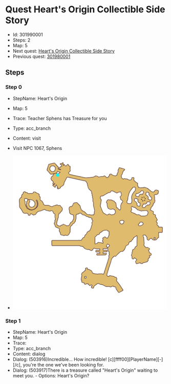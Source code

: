 # Quest Heart's Origin Collectible Side Story

- Id: 301990001
- Steps: 2
- Map: 5
- Next quest: [Heart's Origin Collectible Side Story](301990101.md)
- Previous quest: [301980001](301980001.md)

## Steps

### Step 0
- StepName:  Heart's Origin
- Map:  5
- Trace:  Teacher Sphens has Treasure for you
- Type:  acc_branch
- Content:  visit
- Visit NPC 1067, Sphens

- ![images/301990001_0.png](images/301990001_0.png)


### Step 1
- StepName:  Heart's Origin
- Map:  5
- Trace:  
- Type:  acc_branch
- Content:  dialog
- Dialog: (503916)Incredible... How incredible! [c][ffff00][PlayerName][-][/c], you're the one we've been looking for.
- Dialog: (503917)There is a treasure called "Heart's Origin" waiting to meet you. - Options: Heart's Origin?


